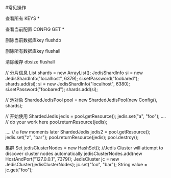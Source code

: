 #常见操作

查看所有
KEYS *

查看当前配置
CONFIG GET *

删除当前数据库key
flushdb

删除所有数据库key
flushall

清除缓存
dbsize
flushall


// 分片信息 
List<JedisShardInfo> shards = new ArrayList<JedisShardInfo>();
JedisShardInfo si = new JedisShardInfo("localhost", 6379);
si.setPassword("foobared");
shards.add(si);
si = new JedisShardInfo("localhost", 6380);
si.setPassword("foobared");
shards.add(si);
 
// 池对象 
ShardedJedisPool pool = new ShardedJedisPool(new Config(), shards);
 
// 开始使用 
ShardedJedis jedis = pool.getResource();
jedis.set("a", "foo");
.... // do your work here
pool.returnResource(jedis);
 
.... // a few moments later
ShardedJedis jedis2 = pool.getResource();
jedis.set("z", "bar");
pool.returnResource(jedis);
pool.destroy();





集群
Set<HostAndPort> jedisClusterNodes = new HashSet<HostAndPort>();
//Jedis Cluster will attempt to discover cluster nodes automatically
jedisClusterNodes.add(new HostAndPort("127.0.0.1", 7379));
JedisCluster jc = new JedisCluster(jedisClusterNodes);
jc.set("foo", "bar");
String value = jc.get("foo");